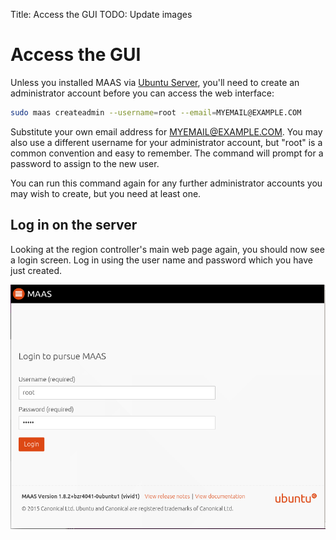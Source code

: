 Title: Access the GUI
TODO: Update images
	
# Access the GUI

Unless you installed MAAS via [Ubuntu Server](installconfig-server-iso.html),
you'll need to create an administrator account before you can access the web
interface:

```bash
sudo maas createadmin --username=root --email=MYEMAIL@EXAMPLE.COM
```

Substitute your own email address for <MYEMAIL@EXAMPLE.COM>. You may also use
a different username for your administrator account, but "root" is a common
convention and easy to remember. The command will prompt for a password to
assign to the new user.

You can run this command again for any further administrator accounts you may
wish to create, but you need at least one.

## Log in on the server

Looking at the region controller's main web page again, you should now see a
login screen. Log in using the user name and password which you have just
created.

![image](./media/install-login.png)
